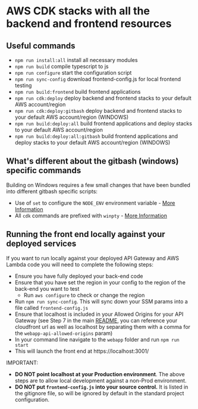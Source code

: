 # AWS CDK stacks with all the backend and frontend resources

## Useful commands

 * `npm run install:all`                 install all necessary modules
 * `npm run build`                       compile typescript to js
 * `npm run configure`                   start the configuration script
 * `npm run sync-config`                 download frontend-config.js for local frontend testing
 * `npm run build:frontend`              build frontend applications
 * `npm run cdk:deploy`                  deploy backend and frontend stacks to your default AWS account/region
 * `npm run cdk:deploy:gitbash`          deploy backend and frontend stacks to your default AWS account/region (WINDOWS)
 * `npm run build:deploy:all`            build frontend applications and deploy stacks to your default AWS account/region
 * `npm run build:deploy:all:gitbash`    build frontend applications and deploy stacks to your default AWS account/region (WINDOWS) 

 ## What's different about the gitbash (windows) specific commands
 Building on Windows requires a few small changes that have been bundled into different gitbash specific scripts:
 * Use of `set` to configure the `NODE_ENV` environment variable - [More Information](https://stackoverflow.com/a/9250168)
 * All `cdk` commands are prefixed with `winpty` - [More Information](https://github.com/git-for-windows/git/wiki/FAQ#some-native-console-programs-dont-work-when-run-from-git-bash-how-to-fix-it)

## Running the front end locally against your deployed services
If you want to run locally against your deployed API Gateway and AWS Lambda code you will need to complete the following steps:
- Ensure you have fully deployed your back-end code
- Ensure that you have set the region in your config to the region of the back-end you want to test
  - Run `aws configure` to check or change the region
- Run `npm run sync-config`. This will sync down your SSM params into a file called `frontend-config.js`
- Ensure that localhost is included in your Allowed Origins for your API Gateway
(see Step 7 in the main [README](../README.md),  you can reference your cloudfront url as well as localhost by separating them with a comma for the `webapp-api-allowed-origins` param)
- In your command line navigate to the `webapp` folder and run `npm run start` 
- This will launch the front end at https://localhost:3001/

IMPORTANT:
- **DO NOT point localhost at your Production environment**. The above steps are to allow local development against a non-Prod environment.
- **DO NOT put `frontend-config.js` into your source control.** It is listed in the gitignore file, so will be ignored by default in the standard project configuration.



